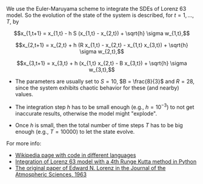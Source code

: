 
We use the Euler-Maruyama scheme to integrate the SDEs of Lorenz 63 model. So the evolution of the state of the system is described, for $t=1,\ldots,T$, by

$$x_{1,t+1} = x_{1,t} - h S (x_{1,t} - x_{2,t}) + \sqrt{h} \sigma w_{1,t},$$

$$x_{2,t+1} = x_{2,t}  + h (R x_{1,t} - x_{2,t} - x_{1,t} x_{3,t}) + \sqrt{h} \sigma w_{2,t},$$

$$x_{3,t+1} = x_{3,t}   +  h (x_{1,t} x_{2,t} - B x_{3,t}) + \sqrt{h} \sigma w_{3,t},$$

* The parameters are usually set to $S = 10$, $B = \frac{8}{3}$ and $R = 28$, since the system exhibits chaotic behavior for these (and nearby) values.

* The integration step $h$ has to be small enough (e.g., $h = 10^{-3}$) to not get inaccurate results, otherwise the model might "explode". 

* Once $h$ is small, then the total number of time steps $T$ has to be big enough (e.g., $T = 10000$) to let the state evolve. 


For more info:
* [Wikipedia page with code in different languages](https://en.wikipedia.org/wiki/Lorenz_system)
* [Integration of Lorenz 63 model with a 4th Runge Kutta method in Python](https://blog.stackademic.com/lorenz-63-system-integration-using-4th-order-runge-kutta-methods-in-python-778d7dbc44c1)
* [The original paper of Edward N. Lorenz in the Journal of the Atmospheric Sciences, 1963](https://cdanfort.w3.uvm.edu/research/lorenz-1963.pdf)